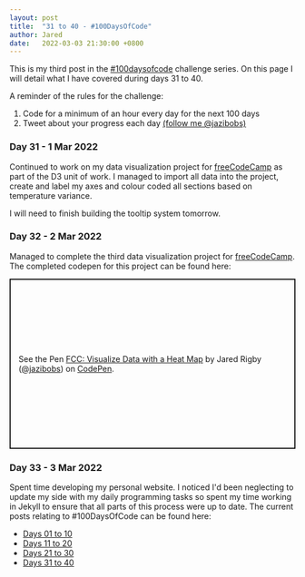 ```yaml
---
layout: post
title:  "31 to 40 - #100DaysOfCode"
author: Jared
date:   2022-03-03 21:30:00 +0800
---
```


This is my third post in the [#100daysofcode](https://www.100daysofcode.com/) challenge series. On this page I will detail what I have covered during days 31 to 40.

A reminder of the rules for the challenge:

1. Code for a minimum of an hour every day for the next 100 days
2. Tweet about your progress each day [(follow me @jazibobs)](https://twitter.com/jazibobs)

### Day 31 - 1 Mar 2022

Continued to work on my data visualization project for [freeCodeCamp](https://www.freecodecamp.org) as part of the D3 unit of work. I managed to import all data into the project, create and label my axes and colour coded all sections based on temperature variance.

I will need to finish building the tooltip system tomorrow.

### Day 32 - 2 Mar 2022

Managed to complete the third data visualization project for [freeCodeCamp](https://www.freecodecamp.org). The completed codepen for this project can be found here:

<p class="codepen" data-height="300" data-default-tab="js,result" data-slug-hash="BamGLVe" data-user="jazibobs" style="height: 300px; box-sizing: border-box; display: flex; align-items: center; justify-content: center; border: 2px solid; margin: 1em 0; padding: 1em;">
  <span>See the Pen <a href="https://codepen.io/jazibobs/pen/BamGLVe">
  FCC: Visualize Data with a Heat Map</a> by Jared Rigby (<a href="https://codepen.io/jazibobs">@jazibobs</a>)
  on <a href="https://codepen.io">CodePen</a>.</span>
</p>
<script async src="https://cpwebassets.codepen.io/assets/embed/ei.js"></script>

### Day 33 - 3 Mar 2022

Spent time developing my personal website. I noticed I'd been neglecting to update my side with my daily programming tasks so spent my time working in Jekyll to ensure that all parts of this process were up to date. The current posts relating to #100DaysOfCode can be found here:

- [Days 01 to 10](https://www.jaredrigby.co.uk/2022/02/01/100-days-of-code.html)
- [Days 11 to 20](https://www.jaredrigby.co.uk/2022/02/09/days-11-to-20-100daysofcode.html)
- [Days 21 to 30](https://www.jaredrigby.co.uk/2022/03/03/days-21-to-30-100daysofcode.html)
- [Days 31 to 40](https://www.jaredrigby.co.uk/2022/03/03/days-31-to-40-100daysofcode.html)

